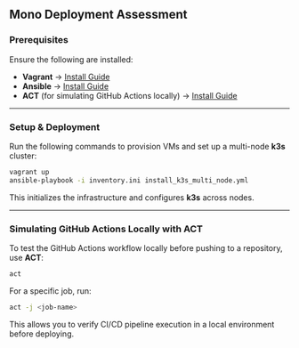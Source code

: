 ## **Mono Deployment Assessment**

### **Prerequisites**  
Ensure the following are installed:  

- **Vagrant** → [Install Guide](https://developer.hashicorp.com/vagrant/downloads)  
- **Ansible** → [Install Guide](https://docs.ansible.com/ansible/latest/installation_guide/intro_installation.html)  
- **ACT** (for simulating GitHub Actions locally) → [Install Guide](https://github.com/nektos/act)  

---

### **Setup & Deployment**  
Run the following commands to provision VMs and set up a multi-node **k3s** cluster:  

```bash
vagrant up
ansible-playbook -i inventory.ini install_k3s_multi_node.yml
```

This initializes the infrastructure and configures **k3s** across nodes.

---

### **Simulating GitHub Actions Locally with ACT**  
To test the GitHub Actions workflow locally before pushing to a repository, use **ACT**:  

```bash
act
```

For a specific job, run:

```bash
act -j <job-name>
```

This allows you to verify CI/CD pipeline execution in a local environment before deploying.  